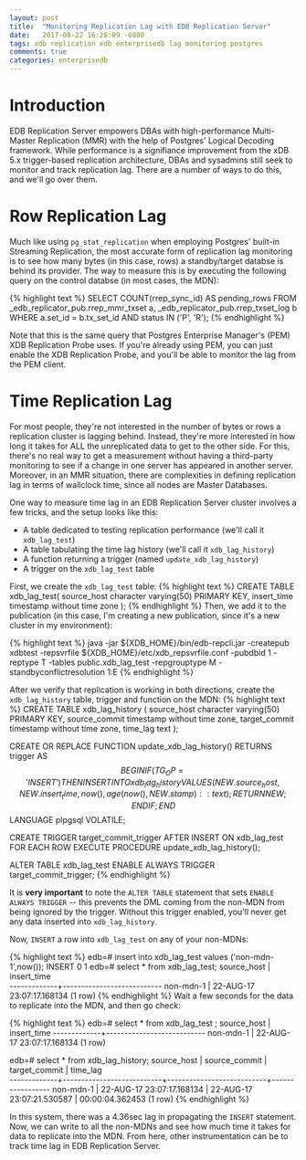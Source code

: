 ```yaml
---
layout: post
title:  "Monitoring Replication Lag with EDB Replication Server"
date:   2017-08-22 16:28:09 -0800
tags: xdb replication edb enterprisedb lag monitoring postgres
comments: true
categories: enterprisedb
---
```

# Introduction
EDB Replication Server empowers DBAs with high-performance Multi-Master Replication (MMR) with the help of Postgres' Logical Decoding framework.  While performance is a signifiance improvement from the xDB 5.x trigger-based replication architecture, DBAs and sysadmins still seek to monitor and track replication lag.  There are a number of ways to do this, and we'll go over them.
 
# Row Replication Lag
Much like using `pg_stat_replication` when employing Postgres' built-in Streaming Replication, the most accurate form of replication lag monitoring is to see how many bytes (in this case, rows) a standby/target databse is behind its provider.  The way to measure this is by executing the following query on the control databse (in most cases, the MDN):
 
{% highlight text %}
SELECT COUNT(rrep_sync_id) AS pending_rows FROM _edb_replicator_pub.rrep_mmr_txset a, _edb_replicator_pub.rrep_txset_log b WHERE a.set_id = b.tx_set_id AND status IN ('P', 'R');
{% endhighlight %}
 
Note that this is the same query that Postgres Enterprise Manager's (PEM) XDB Replication Probe uses.  If you're already using PEM, you can just enable the XDB Replication Probe, and you'll be able to monitor the lag from the PEM client.
 
# Time Replication Lag
For most people, they're not interested in the number of bytes or rows a replication cluster is lagging behind.  Instead, they're more interested in how long it takes for ALL the unreplicated data to get to the other side.  For this, there's no real way to get a measurement without having a third-party monitoring to see if a change in one server has appeared in another server.  Moreover, in an MMR situation, there are complexities in defining replication lag in terms of wallclock time, since all nodes are Master Databases.
 
One way to measure time lag in an EDB Replication Server cluster involves a few tricks, and the setup looks like this:

- A table dedicated to testing replication performance (we'll call it `xdb_lag_test`)
- A table tabulating the time lag history (we'll call it `xdb_lag_history`)
- A function returning a trigger (named `update_xdb_lag_history`)
- A trigger on the `xdb_lag_test` table

First, we create the `xdb_lag_test` table:
{% highlight text %}
CREATE TABLE xdb_lag_test(
 source_host character varying(50) PRIMARY KEY,
 insert_time timestamp without time zone
);
{% endhighlight %}
Then, we add it to the publication (in this case, I'm creating a new publication, since it's a new cluster in my environment):

{% highlight text %}
java -jar ${XDB_HOME}/bin/edb-repcli.jar -createpub xdbtest -repsvrfile ${XDB_HOME}/etc/xdb_repsvrfile.conf -pubdbid 1 -reptype T -tables public.xdb_lag_test -repgrouptype M -standbyconflictresolution 1:E
{% endhighlight %}

After we verify that replication is working in both directions, create the `xdb_lag_history` table, trigger and function on the MDN:
{% highlight text %}
CREATE TABLE xdb_lag_history
(
 source_host character varying(50) PRIMARY KEY,
 source_commit timestamp without time zone,
 target_commit timestamp without time zone,
 time_lag text
);

CREATE OR REPLACE FUNCTION update_xdb_lag_history() RETURNS trigger 
AS $$
BEGIN
 IF (TG_OP = 'INSERT') THEN
 INSERT INTO xdb_lag_history VALUES (NEW.source_host, NEW.insert_time, now(), age(now(), NEW.stamp)::text); 
 RETURN NEW;
 END IF;
END
$$ 
LANGUAGE plpgsql VOLATILE;

CREATE TRIGGER target_commit_trigger
 AFTER INSERT ON xdb_lag_test
 FOR EACH ROW
 EXECUTE PROCEDURE update_xdb_lag_history();

ALTER TABLE xdb_lag_test ENABLE ALWAYS TRIGGER target_commit_trigger;
{% endhighlight %}

It is __very important__ to note the `ALTER TABLE` statement that sets `ENABLE ALWAYS TRIGGER` -- this prevents the DML coming from the non-MDN from being ignored by the trigger.  Without this trigger enabled, you'll never get any data inserted into `xdb_lag_history`.
 
Now, `INSERT` a row into `xdb_lag_test` on any of your non-MDNs:
 
{% highlight text %}
edb=# insert into xdb_lag_test values ('non-mdn-1',now());
INSERT 0 1
edb=# select * from xdb_lag_test;
 source_host |        insert_time        
-------------+---------------------------
 non-mdn-1   | 22-AUG-17 23:07:17.168134
(1 row)
{% endhighlight %}
Wait a few seconds for the data to replicate into the MDN, and then go check:
 
{% highlight text %}
edb=# select * from xdb_lag_test ;
 source_host |         insert_time
-------------+---------------------------
 non-mdn-1   | 22-AUG-17 23:07:17.168134
(1 row)

edb=# select * from xdb_lag_history;
 source_host |       source_commit       |       target_commit       |     time_lag      
-------------+---------------------------+---------------------------+-----------------
 non-mdn-1   | 22-AUG-17 23:07:17.168134 | 22-AUG-17 23:07:21.530587 | 00:00:04.362453
(1 row)
{% endhighlight %}

In this system, there was a 4.36sec lag in propagating the `INSERT` statement.  Now, we can write to all the non-MDNs and see how much time it takes for data to replicate into the MDN.  From here, other instrumentation can be to track time lag in EDB Replication Server.
